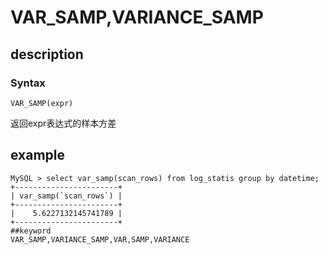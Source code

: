 # VAR_SAMP,VARIANCE_SAMP
## description
### Syntax

`VAR_SAMP(expr)`


返回expr表达式的样本方差

## example
```
MySQL > select var_samp(scan_rows) from log_statis group by datetime;
+-----------------------+
| var_samp(`scan_rows`) |
+-----------------------+
|    5.6227132145741789 |
+-----------------------+
##keyword
VAR_SAMP,VARIANCE_SAMP,VAR,SAMP,VARIANCE
